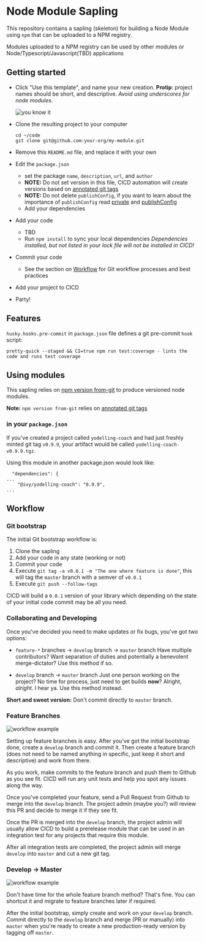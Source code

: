 # Node Module Sapling

This repository contains a sapling (skeleton) for building a Node Module using `npm` that can be uploaded to a NPM registry.

Modules uploaded to a NPM registry can be used by other modules or Node/Typescript/Javascript(TBD) applications

## Getting started

* Click "Use this template", and name your new creation.
  **Protip**: project names should be short, and descriptive. *Avoid using underscores for node modules*.

  ![you know it](https://help.github.com/assets/images/help/repository/use-this-template-button.png)

* Clone the resulting project to your computer
  ```
  cd ~/code
  git clone git@github.com:your-org/my-module.git
  ```

* Remove this `README.md` file, and replace it with your own

* Edit the `package.json`
  * set the package `name`, `description`, `url`, and `author`
  * **NOTE:** Do not set version in this file, CICD automation will create versions based on [annotated git tags](https://git-scm.com/book/en/v2/Git-Basics-Tagging#_annotated_tags)
  * **NOTE:** Do not delete `publishConfig`, if you want to learn about the importance of `publishConfig` read [private](https://docs.npmjs.com/files/package.json#private) and [publishConfig](https://docs.npmjs.com/files/package.json#publishconfig)
  * Add your dependencies

* Add your code
  * TBD
  * Run `npm install` to sync your local dependencies
    *Dependencies installed, but not listed in your lock file will not be installed in CICD!*

* Commit your code
  * See the section on [Workflow](#Workflow) for Git workflow processes and best practices

* Add your project to CICD

* Party!

## Features

`husky.hooks.pre-commit` in `package.json` file defines a git pre-commit `hook` script:

```
pretty-quick --staged && CI=true npm run test:coverage - lints the code and runs test coverage
```

## Using modules

This sapling relies on [npm version from-git](https://docs.npmjs.com/cli/version) to produce versioned node modules.

**Note:** `npm version from-git` relies on [annotated git tags](https://git-scm.com/book/en/v2/Git-Basics-Tagging#_annotated_tags)

### in your `package.json`
If you've created a project called `yodelling-coach` and had just freshly minted git tag `v0.9.9`,
your artifact would be called `yodelling-coach-v0.9.9.tgz`.

Using this module in another package.json would look like:
```
  "dependencies": {
...
    "@ivy/yodelling-coach": "0.9.9",
...
```

## Workflow

### Git bootstrap

The initial Git bootstrap workflow is:

1. Clone the sapling
2. Add your code in any state (working or not)
3. Commit your code
4. Execute `git tag -a v0.0.1 -m "The one where feature is done"`, this will tag the `master` branch with a semver of `v0.0.1`
5. Execute `git push --follow-tags`

CICD will build a `0.0.1` version of your library which depending on the state of your initial code commit may be all you need.

### Collaborating and Developing

Once you've decided you need to make updates or fix bugs, you've got two options:
* `feature-*` branches -> `develop` branch -> `master` branch
  Have multiple contributors? Want separation of duties and potentially a benevolent merge-dictator?
  Use this method if so.

* `develop` branch -> `master` branch
  Just one person working on the project? No time for process, just need to get builds **now**?
  Alright, *alright*. I hear ya. Use this method instead.

**Short and sweet version:** Don't commit directly to `master` branch.

### Feature Branches

![workflow example](https://i.imgur.com/pwEqlCs.png)

Setting up feature branches is easy.
After you've got the initial bootstrap done, create a `develop` branch and commit it.
Then create a feature branch (does not need to be named anything in specific, just keep it short and descriptive) and work from there.

As you work, make commits to the feature branch and push them to Github as you see fit.
CICD will run any unit tests and help you spot any issues along the way.

Once you've completed your feature, send a Pull Request from Github to merge into the `develop` branch.
The project admin (maybe you?) will review this PR and decide to merge it if they see fit.

Once the PR is merged into the `develop` branch, the project admin will usually allow CICD to build a
prerelease module that can be used in an integration test for any projects that require this module.

After all integration tests are completed, the project admin will merge `develop` into `master` and cut a new git tag.

### Develop -> Master

![workflow example](https://i.imgur.com/Aq6SasP.png)

Don't have time for the whole feature branch method? That's fine. You can shortcut it and migrate to feature branches later if required.

After the initial bootstrap, simply create and work on your `develop` branch. Commit directly to the `develop` branch and
merge (PR or manually) into `master` when you're ready to create a new production-ready version by tagging off `master`.
